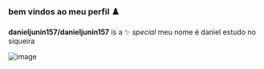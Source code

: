 ### bem vindos ao meu perfil ♟️


**danieljunin157/danieljunin157** is a ✨ _special_ 
meu nome é daniel
estudo no siqueira


![image](https://github.com/user-attachments/assets/7177801d-2623-47c3-9ecb-92bec2abba88)

